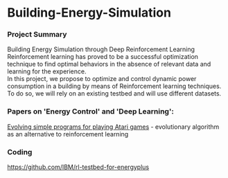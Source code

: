 # Building-Energy-Simulation  

### Project Summary  

Building Energy Simulation through Deep Reinforcement Learning
Reinforcement learning has proved to be a successful optimization technique to find optimal behaviors in the absence of relevant data and learning for the experience.  
In this project, we propose to optimize and control dynamic power consumption in a building by means of Reinforcement learning techniques. To do so, we will rely on an existing testbed and will use different datasets.  

### Papers on 'Energy Control' and 'Deep Learning':   

[Evolving simple programs for playing Atari games](https://arxiv.org/pdf/1806.05695.pdf) - evolutionary algorithm as an alternative to reinforcement learning  


### Coding  
https://github.com/IBM/rl-testbed-for-energyplus  
